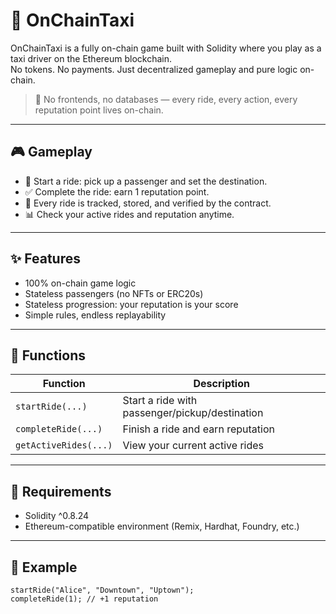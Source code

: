 # 🚕 OnChainTaxi  
  
OnChainTaxi is a fully on-chain game built with Solidity where you play as a taxi driver on the Ethereum blockchain.    
No tokens. No payments. Just decentralized gameplay and pure logic on-chain.    
     
> 🛑 No frontends, no databases — every ride, every action, every reputation point lives on-chain.  

---

## 🎮 Gameplay

- 🚖 Start a ride: pick up a passenger and set the destination.  
- ✅ Complete the ride: earn 1 reputation point. 
- 🧠 Every ride is tracked, stored, and verified by the contract.  
- 📊 Check your active rides and reputation anytime. 

---

## ✨ Features

- 100% on-chain game logic
- Stateless passengers (no NFTs or ERC20s)  
- Stateless progression: your reputation is your score 
- Simple rules, endless replayability

---

## 🔧 Functions

| Function           | Description                                 |
|--------------------|---------------------------------------------|
| `startRide(...)`   | Start a ride with passenger/pickup/destination |
| `completeRide(...)`| Finish a ride and earn reputation           |
| `getActiveRides(...)` | View your current active rides           |

---

## 🔐 Requirements

- Solidity ^0.8.24
- Ethereum-compatible environment (Remix, Hardhat, Foundry, etc.)

---

## 🧪 Example

```solidity
startRide("Alice", "Downtown", "Uptown");
completeRide(1); // +1 reputation
